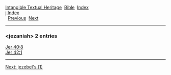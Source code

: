 [Intangible Textual Heritage](../../index)  [Bible](../index) 
[Index](index)   
[j Index](_j_)  
  [Previous](c06249)  [Next](c06251) 

------------------------------------------------------------------------

### &lt;jezaniah&gt; 2 entries

[Jer 40:8](../kjv/jer040.htm#008)  
[Jer 42:1](../kjv/jer042.htm#001)  

------------------------------------------------------------------------

[Next: jezebel's (1)](c06251)
